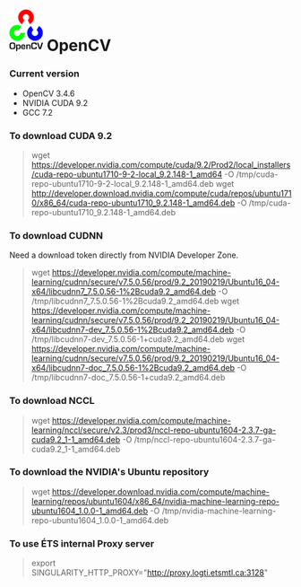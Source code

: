 # <img src="/icons/opencv.png" width="60" vertical-align="bottom"> OpenCV

### Current version
* OpenCV 3.4.6
* NVIDIA CUDA 9.2
* GCC 7.2

### To download CUDA 9.2
> wget https://developer.nvidia.com/compute/cuda/9.2/Prod2/local_installers/cuda-repo-ubuntu1710-9-2-local_9.2.148-1_amd64 -O /tmp/cuda-repo-ubuntu1710-9-2-local_9.2.148-1_amd64.deb
> wget http://developer.download.nvidia.com/compute/cuda/repos/ubuntu1710/x86_64/cuda-repo-ubuntu1710_9.2.148-1_amd64.deb  -O /tmp/cuda-repo-ubuntu1710_9.2.148-1_amd64.deb

### To download CUDNN
Need a download token directly from NVIDIA Developer Zone.
> wget https://developer.nvidia.com/compute/machine-learning/cudnn/secure/v7.5.0.56/prod/9.2_20190219/Ubuntu16_04-x64/libcudnn7_7.5.0.56-1%2Bcuda9.2_amd64.deb     -O /tmp/libcudnn7_7.5.0.56-1%2Bcuda9.2_amd64.deb
> wget https://developer.nvidia.com/compute/machine-learning/cudnn/secure/v7.5.0.56/prod/9.2_20190219/Ubuntu16_04-x64/libcudnn7-dev_7.5.0.56-1%2Bcuda9.2_amd64.deb -O /tmp/libcudnn7-dev_7.5.0.56-1+cuda9.2_amd64.deb
> wget https://developer.nvidia.com/compute/machine-learning/cudnn/secure/v7.5.0.56/prod/9.2_20190219/Ubuntu16_04-x64/libcudnn7-doc_7.5.0.56-1%2Bcuda9.2_amd64.deb -O /tmp/libcudnn7-doc_7.5.0.56-1+cuda9.2_amd64.deb

### To download NCCL
> wget https://developer.nvidia.com/compute/machine-learning/nccl/secure/v2.3/prod3/nccl-repo-ubuntu1604-2.3.7-ga-cuda9.2_1-1_amd64.deb  -O /tmp/nccl-repo-ubuntu1604-2.3.7-ga-cuda9.2_1-1_amd64.deb

### To download the NVIDIA's Ubuntu repository
> wget https://developer.download.nvidia.com/compute/machine-learning/repos/ubuntu1604/x86_64/nvidia-machine-learning-repo-ubuntu1604_1.0.0-1_amd64.deb -O /tmp/nvidia-machine-learning-repo-ubuntu1604_1.0.0-1_amd64.deb

### To use ÉTS internal Proxy server
> export SINGULARITY_HTTP_PROXY="http://proxy.logti.etsmtl.ca:3128"
